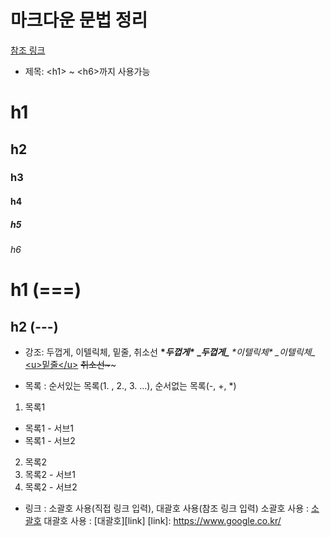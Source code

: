 # 마크다운 문법 정리
[참조 링크](https://heropy.blog/2017/09/30/markdown/)

- 제목: \<h1> ~ \<h6>까지 사용가능
# h1 #
## h2 ##
### h3 ###
#### h4 ####
##### h5 #####
###### h6 ######
h1 (===)
===
h2 (---)
---

- 강조: 두껍게, 이텔릭체, 밑줄, 취소선
**\**두껍게\****
__\__두껍게\____
*\*이텔릭체\**
_\_이텔릭체\__
<u>\<u>밑줄\</u></u>
~~취소선\~~~~

- 목록 : 순서있는 목록(1. , 2., 3. ...), 순서없는 목록(-, +, *)
1. 목록1
  - 목록1 - 서브1
  - 목록1 - 서브2
2. 목록2
  1. 목록2 - 서브1
  2. 목록2 - 서브2

- 링크 : 소괄호 사용(직접 링크 입력), 대괄호 사용(참조 링크 입력)
소괄호 사용 : [소괄호](https://www.google.co.kr/)
대괄호 사용 : [대괄호][link]
[link]: https://www.google.co.kr/

